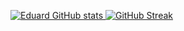 [![Eduard GitHub stats](https://github-readme-stats.vercel.app/api?username=arceduardvincent&show_icons=true&theme=highcontrast)
![GitHub Streak](https://github-readme-streak-stats.herokuapp.com/?user=arceduardvincent&theme&theme=dark)](https://git.io/streak-stats)




